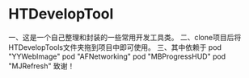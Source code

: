 # HTDevelopTool
一、这是一个自己整理和封装的一些常用开发工具类。
二、clone项目后将HTDevelopTools文件夹拖到项目中即可使用。
三、其中依赖于
        pod "YYWebImage"
        pod "AFNetworking"
        pod "MBProgressHUD"
        pod "MJRefresh"
        致谢！

